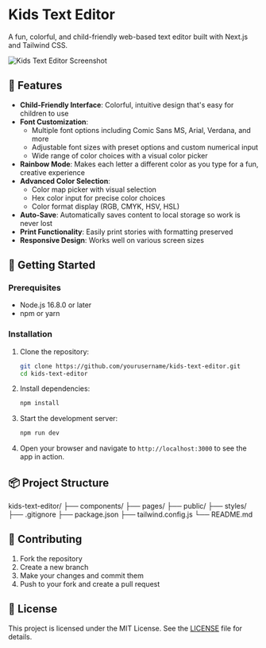 # Kids Text Editor

A fun, colorful, and child-friendly web-based text editor built with Next.js and Tailwind CSS.

![Kids Text Editor Screenshot](/placeholder.svg?height=400&width=800)

## 🌈 Features

- **Child-Friendly Interface**: Colorful, intuitive design that's easy for children to use
- **Font Customization**:
  - Multiple font options including Comic Sans MS, Arial, Verdana, and more
  - Adjustable font sizes with preset options and custom numerical input
  - Wide range of color choices with a visual color picker
- **Rainbow Mode**: Makes each letter a different color as you type for a fun, creative experience
- **Advanced Color Selection**:
  - Color map picker with visual selection
  - Hex color input for precise color choices
  - Color format display (RGB, CMYK, HSV, HSL)
- **Auto-Save**: Automatically saves content to local storage so work is never lost
- **Print Functionality**: Easily print stories with formatting preserved
- **Responsive Design**: Works well on various screen sizes

## 🚀 Getting Started

### Prerequisites

- Node.js 16.8.0 or later
- npm or yarn

### Installation

1. Clone the repository:
   ```bash
   git clone https://github.com/yourusername/kids-text-editor.git
   cd kids-text-editor
   ```

2. Install dependencies:
   ```bash
   npm install
   ```

3. Start the development server:
   ```bash
   npm run dev
   ```

4. Open your browser and navigate to `http://localhost:3000` to see the app in action.

## 📦 Project Structure

kids-text-editor/
├── components/
├── pages/
├── public/
├── styles/
├── .gitignore
├── package.json
├── tailwind.config.js
└── README.md

## 🤝 Contributing

1. Fork the repository
2. Create a new branch
3. Make your changes and commit them
4. Push to your fork and create a pull request

## 📝 License

This project is licensed under the MIT License. See the [LICENSE](LICENSE) file for details.

